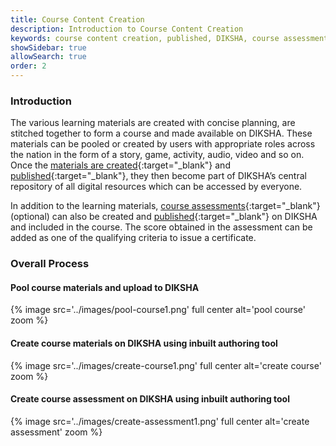 ```yaml
---
title: Course Content Creation
description: Introduction to Course Content Creation
keywords: course content creation, published, DIKSHA, course assessments
showSidebar: true
allowSearch: true
order: 2
---
```


### Introduction

The various learning materials are created with concise planning, are stitched together to form a course and made available on DIKSHA. These materials can be pooled or created by users with appropriate roles across the nation in the form of a story, game, activity, audio, video and so on. Once the [materials are created](../course-material-creation/index.html){:target="_blank"} and [published](../course-material-creation/review-publish-course-content.html){:target="_blank"}, they then become part of DIKSHA’s central repository of all digital resources which can be accessed by everyone. 

In addition to the learning materials, [course assessments](../course-material-creation/create-course-assessments.html){:target="_blank"} (optional) can also be created and [published](../course-material-creation/review-publish-course-assmnt.html){:target="_blank"} on DIKSHA and included in the course. The score obtained in the assessment can be added as one of the qualifying criteria to issue a certificate. 

### Overall Process

#### Pool course materials and upload to DIKSHA 

{% image src='../images/pool-course1.png' full center  alt='pool course' zoom %}

#### Create course materials on DIKSHA using inbuilt authoring tool 

{% image src='../images/create-course1.png' full center  alt='create course' zoom %}

#### Create course assessment on DIKSHA using inbuilt authoring tool

{% image src='../images/create-assessment1.png' full center  alt='create assessment' zoom %}
